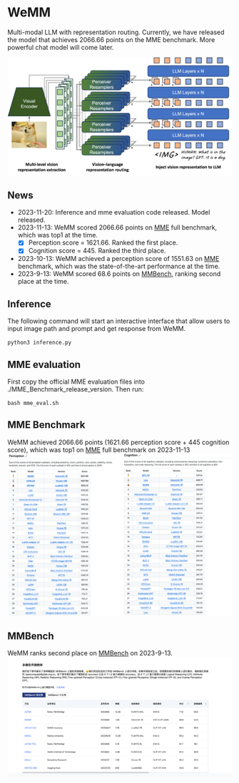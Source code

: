 # WeMM

Multi-modal LLM with representation routing. Currently, we have released the model that achieves 2066.66 points on the MME benchmark. More powerful chat model will come later.

![](./assets/WeMM.png)

## News
+ 2023-11-20: Inference and mme evaluation code released. Model released.
+ 2023-11-13: WeMM scored 2066.66 points on [MME](https://github.com/BradyFU/Awesome-Multimodal-Large-Language-Models/tree/Evaluation) full benchmark, which was top1 at the time. 
  - [x] Perception score = 1621.66. Ranked the first place.
  - [x] Cognition score = 445. Ranked the third place.
+ 2023-10-13: WeMM achieved a perception score of 1551.63 on [MME](https://github.com/BradyFU/Awesome-Multimodal-Large-Language-Models/tree/Evaluation) benchmark, which was the state-of-the-art performance at the time. 
+ 2023-9-13: WeMM scored 68.6 points on [MMBench](https://opencompass.org.cn/leaderboard-multimodal), ranking second place at the time.

## Inference
The following command will start an interactive interface that allow users to input image path and prompt and get response from WeMM.
```
python3 inference.py
```

## MME evaluation
First copy the official MME evaluation files into ./MME_Benchmark_release_version. Then run:
```
bash mme_eval.sh
```

## MME Benchmark
WeMM achieved 2066.66 points (1621.66 perception score + 445 cognition score), which was top1 on [MME](https://github.com/BradyFU/Awesome-Multimodal-Large-Language-Models/tree/Evaluation) full benchmark on 2023-11-13
![](./assets/MME-20231113.png)

## MMBench
WeMM ranks second place on [MMBench](https://opencompass.org.cn/leaderboard-multimodal) on 2023-9-13.
![](./assets/MMBench-0913.png)





